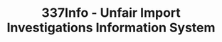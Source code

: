 ---
layout: default
bigquery: https://console.cloud.google.com/bigquery?p=patents-public-data&d=usitc_investigations&page=dataset&project=sheets-management-319211
citation: US International Trade Commission 337Info Unfair Import Investigations Information
  System
contributors: US International Trade Comission
cost: None
description: US International Trade Commission 337Info Unfair Import Investigations
  Information System contains data on investigations done under Section 337. Section
  337 declares the infringement of certain statutory intellectual property rights
  and other forms of unfair competition in import trade to be unlawful practices.
  Most Section 337 investigations involve allegations of patent or registered trademark
  infringement.
documentation: FAQ and tutorial available on the site
last_edit: Mon, 04 Apr 2022 19:10:40 GMT
location: https://pubapps2.usitc.gov/337external/
maintained_by: US International Trade Comission
schema_fields: '[''reportingRequirements'', ''gcAttorney'', ''actualStartDateEvidHear'',
  ''teoIdDueDate'', ''copyrightNumbers'', ''targetDate'', ''title'', ''internalRemand'',
  ''investigationTermDate'', ''cafcAppeals'', ''id'', ''scheduledStartDateEvidHear'',
  ''dateCreated'', ''teoProceedingInvolved'', ''startDateMarkmanHearing'', ''dateComplaintFiled'',
  ''trademarkNumbers'', ''investigationType'', ''endDateMarkmanHearing'', ''lastUpdated'',
  ''scheduledEndDateEvidHear'', ''dateOfPublicationFrNotice'', ''currentStatus'',
  ''investigationNo'', ''aljAssigned'', ''publication_number'', ''patentNumber'',
  ''htsNumbers'', ''markmanHearing'', ''docketNo'', ''finalIdOnViolationIssue'', ''finalDetViolation'',
  ''currentActiveALJ'', ''finalDetNoViolation'', ''teoReliefGranted'', ''ouiiParticipation'',
  ''finalIdOnViolationDue'', ''patentNumbers'', ''issueDateOtherNonFinal'', ''respondent'',
  ''actualEndDateEvidHear'', ''complainant'', ''teoIdIssueDate'', ''ouiiAttorney'',
  ''invUnfairAct'']'
shortname: unfair_import_investigations
tags:
- import
- legal
- trade
timeframe: 2008-2021 (prior to 2008 downloadable as a JSON file)
title: 337Info - Unfair Import Investigations Information System
uuid: 2721f5ec-e599-4890-9265-9706719fc71e
---